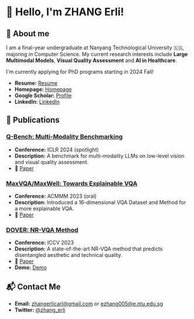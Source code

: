 # 👋 Hello, I'm ZHANG Erli!

## 👤 About me
I am a final-year undergraduate at Nanyang Technological University 🇸🇬, majoring in Computer Science. My current research interests include **Large Multimodal Models**,  **Visual Quality Assessment** and **AI in Healthcare**. 

I'm currently applying for PhD programs starting in 2024 Fall!

- **Resume:** [Resume](https://github.com/ZhangErliCarl/ZhangErliCarl/blob/d9101d841202d5aff85f377b96e659a974600480/resume.pdf)
- **Homepage:** [Homepage](https://zhangerlicarl.github.io/)
- **Google Scholar:** [Profile](https://scholar.google.com/citations?user=gfjYZKMAAAAJ&hl=en-US)
- **LinkedIn:** [LinkedIn](https://www.linkedin.com/in/zhang-erli/)

## 📖 Publications
  
### [Q-Bench: Multi-Modality Benchmarking](https://github.com/Q-Future/Q-Bench)
- **Conference:** ICLR 2024 (spotlight)
- **Description:** A benchmark for multi-modality LLMs on low-level vision and visual quality assessment.
- 📖 [Paper](https://arxiv.org/abs/2309.14181)

### [MaxVQA/MaxWell: Towards Explainable VQA](https://github.com/VQAssessment/MaxVQA)
- **Conference:** ACMMM 2023 (oral)
- **Description:** Introduced a 16-dimensional VQA Dataset and Method for a more explainable VQA.
- 📖 [Paper](https://dl.acm.org/doi/pdf/10.1145/3581783.3611737)

### [DOVER: NR-VQA Method](https://github.com/VQAssessment/DOVER)
- **Conference:** ICCV 2023
- **Description:** A state-of-the-art NR-VQA method that predicts disentangled aesthetic and technical quality.
- 📖 [Paper](https://openaccess.thecvf.com/content/ICCV2023/papers/Wu_Exploring_Video_Quality_Assessment_on_User_Generated_Contents_from_Aesthetic_ICCV_2023_paper.pdf)
- **Demo:** [Demo](https://colab.research.google.com/github/taskswithcode/DOVER/blob/master/TWCDOVER.ipynb)

## 📬 Contact Me
- **Email:** zhangerlicarl@gmail.com or ezhang005@e.ntu.edu.sg
- **Twitter:** [@zhang_erli](https://twitter.com/zhang_erli)
